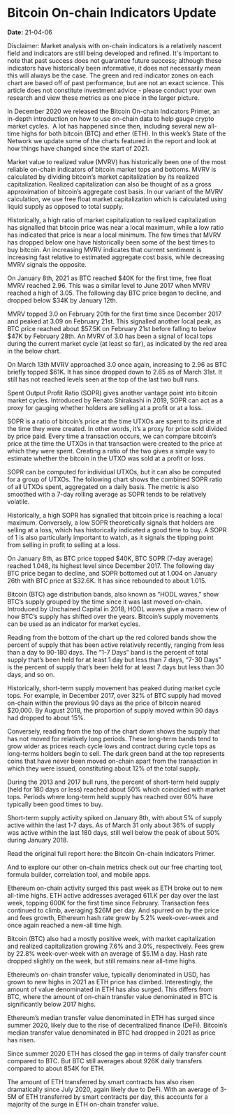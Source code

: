 # Bitcoin On-chain Indicators Update

**Date:** 21-04-06

Disclaimer: Market analysis with on-chain indicators is a relatively nascent field and indicators are still being developed and refined. It's Important to note that past success does not guarantee future success; although these indicators have historically been informative, it does not necessarily mean this will always be the case. The green and red indicator zones on each chart are based off of past performance, but are not an exact science. This article does not constitute investment advice - please conduct your own research and view these metrics as one piece in the larger picture.

In December 2020 we released the Bitcoin On-chain Indicators Primer, an in-depth introduction on how to use on-chain data to help gauge crypto market cycles.  A lot has happened since then, including several new all-time highs for both bitcoin (BTC) and ether (ETH). In this week’s State of the Network we update some of the charts featured in the report and look at how things have changed since the start of 2021.

Market value to realized value (MVRV) has historically been one of the most reliable on-chain indicators of bitcoin market tops and bottoms. MVRV is calculated by dividing bitcoin’s market capitalization by its realized capitalization. Realized capitalization can also be thought of as a gross approximation of bitcoin’s aggregate cost basis. In our variant of the MVRV calculation, we use free float market capitalization which is calculated using liquid supply as opposed to total supply.

Historically, a high ratio of market capitalization to realized capitalization has signalled that bitcoin price was near a local maximum, while a low ratio has indicated that price is near a local minimum. The few times that MVRV has dropped below one have historically been some of the best times to buy bitcoin. An increasing MVRV indicates that current sentiment is increasing fast relative to estimated aggregate cost basis, while decreasing MVRV signals the opposite.

On January 8th, 2021 as BTC reached $40K for the first time, free float MVRV reached 2.96. This was a similar level to June 2017 when MVRV reached a high of 3.05. The following day BTC price began to decline, and dropped below $34K by January 12th.

MVRV topped 3.0 on February 20th for the first time since December 2017 and peaked at 3.09 on February 21st. This signalled another local peak, as BTC price reached about $57.5K on February 21st before falling to below $47K by February 28th. An MVRV of 3.0 has been a signal of local tops during the current market cycle (at least so far), as indicated by the red area in the below chart.

On March 13th MVRV approached 3.0 once again, increasing to 2.96 as BTC briefly topped $61K. It has since dropped down to 2.65 as of March 31st. It still has not reached levels seen at the top of the last two bull runs.

Spent Output Profit Ratio (SOPR) gives another vantage point into bitcoin market cycles. Introduced by Renato Shirakashi in 2019, SOPR can act as a proxy for gauging whether holders are selling at a profit or at a loss.

SOPR is a ratio of bitcoin’s price at the time UTXOs are spent to its price at the time they were created. In other words, it’s a proxy for price sold divided by price paid. Every time a transaction occurs, we can compare bitcoin’s price at the time the UTXOs in that transaction were created to the price at which they were spent. Creating a ratio of the two gives a simple way to estimate whether the bitcoin in the UTXO was sold at a profit or loss.

SOPR can be computed for individual UTXOs, but it can also be computed for a group of UTXOs. The following chart shows the combined SOPR ratio of all UTXOs spent, aggregated on a daily basis. The metric is also smoothed with a 7-day rolling average as SOPR tends to be relatively volatile.

Historically, a high SOPR has signalled that bitcoin price is reaching a local maximum. Conversely, a low SOPR theoretically signals that holders are selling at a loss, which has historically indicated a good time to buy. A SOPR of 1 is also particularly important to watch, as it signals the tipping point from selling in profit to selling at a loss.

On January 8th, as BTC price topped $40K, BTC SOPR (7-day average) reached 1.048, its highest level since December 2017. The following day BTC price began to decline, and SOPR bottomed out at 1.004 on January 26th with BTC price at $32.6K. It has since rebounded to about 1.015.

Bitcoin (BTC) age distribution bands, also known as “HODL waves,” show BTC’s supply grouped by the time since it was last moved on-chain. Introduced by Unchained Capital in 2018, HODL waves give a macro view of how BTC’s supply has shifted over the years. Bitcoin’s supply movements can be used as an indicator for market cycles.

Reading from the bottom of the chart up the red colored bands show the percent of supply that has been active relatively recently, ranging from less than a day to 90-180 days. The “1-7 Days” band is the percent of total supply that’s been held for at least 1 day but less than 7 days, “7-30 Days” is the percent of supply that’s been held for at least 7 days but less than 30 days, and so on.

Historically, short-term supply movement has peaked during market cycle tops. For example, in December 2017, over 32% of BTC supply had moved on-chain within the previous 90 days as the price of bitcoin neared $20,000. By August 2018, the proportion of supply moved within 90 days had dropped to about 15%.

Conversely, reading from the top of the chart down shows the supply that has not moved for relatively long periods. These long-term bands tend to grow wider as prices reach cycle lows and contract during cycle tops as long-terms holders begin to sell. The dark green band at the top represents coins that have never been moved on-chain apart from the transaction in which they were issued, constituting about 12% of the total supply.

During the 2013 and 2017 bull runs, the percent of short-term held supply (held for 180 days or less) reached about 50% which coincided with market tops. Periods where long-term held supply has reached over 60% have typically been good times to buy.

Short-term supply activity spiked on January 8th, with about 5% of supply active within the last 1-7 days. As of March 31 only about 36% of supply was active within the last 180 days, still well below the peak of about 50% during January 2018.

Read the original full report here: the Bitcoin On-chain Indicators Primer.

And to explore our other on-chain metrics check out our free charting tool, formula builder, correlation tool, and mobile apps.

Ethereum on-chain activity surged this past week as ETH broke out to new all-time highs. ETH active addresses averaged 611.K per day over the last week, topping 600K for the first time since February. Transaction fees continued to climb, averaging $26M per day. And spurred on by the price and fees growth, Ethereum hash rate grew by 5.2% week-over-week and once again reached a new-all time high.

Bitcoin (BTC) also had a mostly positive week, with market capitalization and realized capitalization growing 7.6% and 3.0%, respectively. Fees grew by 22.8% week-over-week with an average of $5.1M a day. Hash rate dropped slightly on the week, but still remains near all-time highs.

Ethereum’s on-chain transfer value, typically denominated in USD, has grown to new highs in 2021 as ETH price has climbed. Interestingly, the amount of value denominated in ETH has also surged. This differs from BTC, where the amount of on-chain transfer value denominated in BTC is significantly below 2017 highs.

Ethereum’s median transfer value denominated in ETH has surged since summer 2020, likely due to the rise of decentralized finance (DeFi). Bitcoin’s median transfer value denominated in BTC had dropped in 2021 as price has risen.

Since summer 2020 ETH has closed the gap in terms of daily transfer count compared to BTC. But BTC still averages about 926K daily transfers compared to about 854K for ETH.

The amount of ETH transferred by smart contracts has also risen dramatically since July 2020, again likely due to DeFi. With an average of 3-5M of ETH transferred by smart contracts per day, this accounts for a majority of the surge in ETH on-chain transfer value.